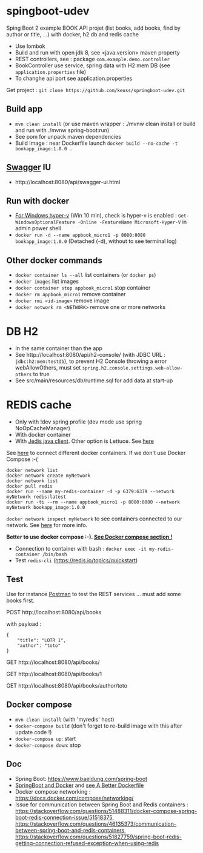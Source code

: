 # spingboot-udev

Sping Boot 2 example BOOK API projet (list books, add books, find by author or title, ...) with docker, h2 db and redis cache

 - Use lombok
 - Build and run with open jdk 8, see <java.version> maven property
 - REST controllers, see : package `com.example.demo.controller`
 - BookController use service, spring data with H2 mem DB (see `application.properties` file)
 - To changhe api port see application.properties

Get project : `git clone https://github.com/keuss/springboot-udev.git`

## Build app

 - `mvn clean install` (or use maven wrapper : ./mvnw clean install or build and run with ./mvnw spring-boot:run)
 - See pom for unpack maven dependencies
 - Build Image : near Dockerfile launch `docker build --no-cache -t bookapp_image:1.0.0 .`
 
## [Swagger](https://swagger.io/) IU

 - http://localhost:8080/api/swagger-ui.html
 
## Run with docker

 - [For Windows hyper-v](https://docs.microsoft.com/fr-fr/virtualization/hyper-v-on-windows/quick-start/enable-hyper-v) (Win 10 min), check is hyper-v is enabled : `Get-WindowsOptionalFeature -Online -FeatureName Microsoft-Hyper-V` in admin power shell
 - `docker run -d --name appbook_micro1 -p 8080:8080 bookapp_image:1.0.0` (Detached (-d), without to see terminal log)
 
## Other docker commands

 - `docker container ls --all` list containers (or `docker ps`)
 - `docker images` list images
 - `docker container stop appbook_micro1` stop container
 - `docker rm appbook_micro1` remove container
 - `docker rmi <id-image>` remove image
 - `docker network rm <NETWORK>` remove one or more networks
 
# DB H2

 - In the same container than the app
 - See http://localhost:8080/api/h2-console/ (with JDBC URL : `jdbc:h2:mem:testdb`), to prevent H2 Console throwing a error webAllowOthers, must set `spring.h2.console.settings.web-allow-others` to true
 - See src/main/resources/db/runtime.sql for add data at start-up


# REDIS cache

 - Only with !dev spring profile (dev mode use spring NoOpCacheManager)
 - With docker container
 - With [Jedis java client](https://github.com/xetorthio/jedis). Other option is Lettuce. See [here](https://redis.io/clients#java)


See [here](https://medium.com/@jaaq/making-docker-containers-talk-to-each-other-by-hostname-using-container-networking-94835a6f6a5b) to connect different docker containers. If we don't use Docker Compose :-(

```
docker network list
docker network create myNetwork
docker network list
docker pull redis
docker run --name my-redis-container -d -p 6379:6379 --network myNetwork redis:latest
docker run -ti --rm --name appbook_micro1 -p 8080:8080 --network myNetwork bookapp_image:1.0.0
```

`docker network inspect myNetwork` to see containers connected to our network. See [here](https://docs.docker.com/network/) for more info.

**Better to use docker compose :-). [See Docker compose section !](https://github.com/keuss/springboot-udev/blob/master/README.md#docker-compose)**

 - Connection to container with bash : `docker exec -it my-redis-container /bin/bash`
 - Test `redis-cli` (https://redis.io/topics/quickstart)


## Test

Use for instance [Postman](https://www.getpostman.com/downloads/) to test the REST services ... must add some books first.

POST http://localhost:8080/api/books

with payload :
```
{
	"title": "LOTR 1",
	"author": "toto"
}
```

GET http://localhost:8080/api/books/

GET http://localhost:8080/api/books/1

GET http://localhost:8080/api/books/author/toto

## Docker compose

 - `mvn clean install` (with 'myredis' host)
 - `docker-compose build` (don't forget to re-build image with this after update code !)
 - `docker-compose up`: start
 - `docker-compose down`: stop

## Doc

 - Spring Boot: https://www.baeldung.com/spring-boot
 - [SpringBoot and Docker](https://spring.io/guides/gs/spring-boot-docker/) and [see A Better Dockerfile](https://spring.io/guides/topicals/spring-boot-docker/)
 - Docker compose networking : https://docs.docker.com/compose/networking/
 - Issue for communication between Spring Boot and Redis containers : https://stackoverflow.com/questions/51488311/docker-compose-spring-boot-redis-connection-issue/51518375, https://stackoverflow.com/questions/46135373/communication-between-spring-boot-and-redis-containers, https://stackoverflow.com/questions/51827759/spring-boot-redis-getting-connection-refused-exception-when-using-redis
 

